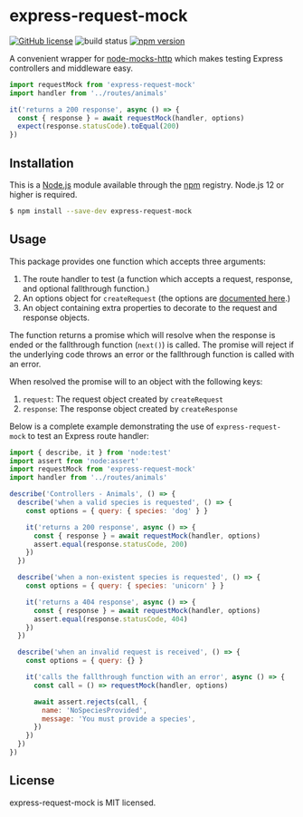 # express-request-mock

[![GitHub license](https://img.shields.io/badge/license-MIT-blue.svg)](https://github.com/i-like-robots/express-request-mock/blob/main/LICENSE)
![build status](https://github.com/i-like-robots/express-request-mock/actions/workflows/test.yml/badge.svg?branch=main) [![npm version](https://img.shields.io/npm/v/express-request-mock.svg?style=flat)](https://www.npmjs.com/package/express-request-mock)

A convenient wrapper for [node-mocks-http][1] which makes testing Express controllers and middleware easy.

```js
import requestMock from 'express-request-mock'
import handler from '../routes/animals'

it('returns a 200 response', async () => {
  const { response } = await requestMock(handler, options)
  expect(response.statusCode).toEqual(200)
})
```

[1]: https://github.com/howardabrams/node-mocks-http

## Installation

This is a [Node.js][node] module available through the [npm][npm] registry. Node.js 12 or higher is required.

```sh
$ npm install --save-dev express-request-mock
```

[node]: https://nodejs.org/en/
[npm]: https://www.npmjs.com/

## Usage

This package provides one function which accepts three arguments:

1. The route handler to test (a function which accepts a request, response, and optional fallthrough function.)
2. An options object for `createRequest` (the options are [documented here][2].)
3. An object containing extra properties to decorate to the request and response objects.

[2]: https://github.com/howardabrams/node-mocks-http#createrequest

The function returns a promise which will resolve when the response is ended or the fallthrough function (`next()`) is called. The promise will reject if the underlying code throws an error or the fallthrough function is called with an error.

When resolved the promise will to an object with the following keys:

1. `request`: The request object created by `createRequest`
2. `response`: The response object created by `createResponse`

Below is a complete example demonstrating the use of `express-request-mock` to test an Express route handler:

```js
import { describe, it } from 'node:test'
import assert from 'node:assert'
import requestMock from 'express-request-mock'
import handler from '../routes/animals'

describe('Controllers - Animals', () => {
  describe('when a valid species is requested', () => {
    const options = { query: { species: 'dog' } }

    it('returns a 200 response', async () => {
      const { response } = await requestMock(handler, options)
      assert.equal(response.statusCode, 200)
    })
  })

  describe('when a non-existent species is requested', () => {
    const options = { query: { species: 'unicorn' } }

    it('returns a 404 response', async () => {
      const { response } = await requestMock(handler, options)
      assert.equal(response.statusCode, 404)
    })
  })

  describe('when an invalid request is received', () => {
    const options = { query: {} }

    it('calls the fallthrough function with an error', async () => {
      const call = () => requestMock(handler, options)

      await assert.rejects(call, {
        name: 'NoSpeciesProvided',
        message: 'You must provide a species',
      })
    })
  })
})
```

## License

express-request-mock is MIT licensed.
